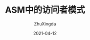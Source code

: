 ---
layout:       post
title: ASM中的访问者模式
subtitle:     ""
date:         2021-04-12
author:       "ZhuXingda"
header-mask:  0.3
catalog:      true
multilingual: false
tags:
- mysql
---